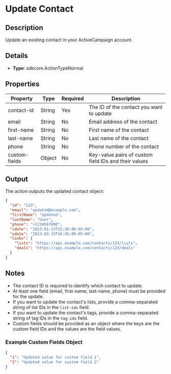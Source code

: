 # Update Contact

## Description

Update an existing contact in your ActiveCampaign account.

## Details

- **Type**: sdkcore.ActionTypeNormal

## Properties

| Property | Type | Required | Description |
|----------|------|----------|-------------|
| contact-id | String | Yes | The ID of the contact you want to update |
| email | String | No | Email address of the contact |
| first-name | String | No | First name of the contact |
| last-name | String | No | Last name of the contact |
| phone | String | No | Phone number of the contact |
| custom-fields | Object | No | Key-value pairs of custom field IDs and their values |

## Output

The action outputs the updated contact object:

```json
{
  "id": "123",
  "email": "updated@example.com",
  "firstName": "Updated",
  "lastName": "User",
  "phone": "+1234567890",
  "cdate": "2023-01-15T15:30:00-05:00",
  "udate": "2023-03-15T16:45:00-05:00",
  "links": {
    "lists": "https://api.example.com/contacts/123/lists",
    "deals": "https://api.example.com/contacts/123/deals"
  }
}
```

## Notes

- The contact ID is required to identify which contact to update.
- At least one field (email, first-name, last-name, phone) must be provided for the update.
- If you want to update the contact's lists, provide a comma-separated string of list IDs in the `list-ids` field.
- If you want to update the contact's tags, provide a comma-separated string of tag IDs in the `tag-ids` field.
- Custom fields should be provided as an object where the keys are the custom field IDs and the values are the field values.

### Example Custom Fields Object

```json
{
  "1": "Updated value for custom field 1",
  "2": "Updated value for custom field 2"
}
```